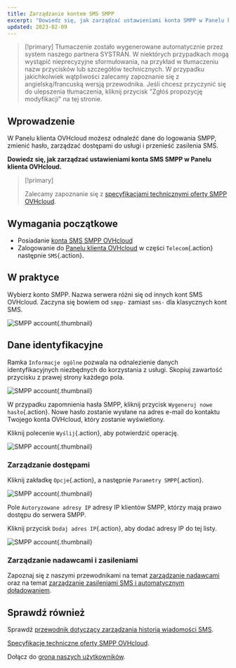 ```yaml
---
title: Zarządzanie kontem SMS SMPP
excerpt: "Dowiedz się, jak zarządzać ustawieniami konta SMPP w Panelu klienta OVHcloud"
updated: 2023-02-09
---
```


> [!primary]
> Tłumaczenie zostało wygenerowane automatycznie przez system naszego partnera SYSTRAN. W niektórych przypadkach mogą wystąpić nieprecyzyjne sformułowania, na przykład w tłumaczeniu nazw przycisków lub szczegółów technicznych. W przypadku jakichkolwiek wątpliwości zalecamy zapoznanie się z angielską/francuską wersją przewodnika. Jeśli chcesz przyczynić się do ulepszenia tłumaczenia, kliknij przycisk "Zgłóś propozycję modyfikacji" na tej stronie.
>

## Wprowadzenie

W Panelu klienta OVHcloud możesz odnaleźć dane do logowania SMPP, zmienić hasło, zarządzać dostępami do usługi i przenieść zasilenia SMS.

**Dowiedz się, jak zarządzać ustawieniami konta SMS SMPP w Panelu klienta OVHcloud.**

> [!primary]
>
> Zalecamy zapoznanie się z [specyfikacjami technicznymi oferty SMPP OVHcloud](/pages/web_cloud/messaging/sms/smpp-specification).

## Wymagania początkowe

- Posiadanie [konta SMS SMPP OVHcloud](https://www.ovhcloud.com/pl/sms/api-sms/)
- Zalogowanie do [Panelu klienta OVHcloud](https://www.ovh.com/auth/?action=gotomanager&from=https://www.ovh.pl/&ovhSubsidiary=pl) w części `Telecom`{.action} następnie `SMS`{.action}.

## W praktyce

Wybierz konto SMPP. Nazwa serwera różni się od innych kont SMS OVHcloud. Zaczyna się bowiem od `smpp-` zamiast `sms-` dla klasycznych kont SMS.

![SMPP account](images/smpp-account.png){.thumbnail}

## Dane identyfikacyjne

Ramka `Informacje ogólne` pozwala na odnalezienie danych identyfikacyjnych niezbędnych do korzystania z usługi. Skopiuj zawartość przycisku z prawej strony każdego pola.

![SMPP account](images/smpp-account-ID.png){.thumbnail}

W przypadku zapomnienia hasła SMPP, kliknij przycisk `Wygeneruj nowe hasło`{.action}. Nowe hasło zostanie wysłane na adres e-mail do kontaktu Twojego konta OVHcloud, który zostanie wyświetlony.<br>

Kliknij polecenie `Wyślij`{.action}, aby potwierdzić operację.

![SMPP account](images/smpp-account-password.png){.thumbnail}

### Zarządzanie dostępami

Kliknij zakładkę `Opcje`{.action}, a następnie `Parametry SMPP`{.action}.

![SMPP account](images/smpp-acl0.png){.thumbnail}

Pole `Autoryzowane adresy IP` adresy IP klientów SMPP, którzy mają prawo dostępu do serwera SMPP.

Kliknij przycisk `Dodaj adres IP`{.action}, aby dodać adresy IP do tej listy.

![SMPP account](images/smpp-acl1.png){.thumbnail}

### Zarządzanie nadawcami i zasileniami

Zapoznaj się z naszymi przewodnikami na temat [zarządzanie nadawcami](/pages/web_cloud/messaging/sms/envoyer_des_sms_depuis_mon_espace_client#etap-3-wybor-nadawcy-wiadomosci-sms) oraz na temat [zarządzanie zasileniami SMS i automatycznym doładowaniem](/pages/web_cloud/messaging/sms/activer_la_recharge_automatique_du_credit_sms).

## Sprawdź również

Sprawdź [przewodnik dotyczący zarządzania historią wiadomości SMS](/pages/web_cloud/messaging/sms/gerer_l_historique_des_sms).

[Specyfikacje techniczne oferty SMPP OVHcloud](/pages/web_cloud/messaging/sms/smpp-specification).

Dołącz do [grona naszych użytkowników](/links/community).
